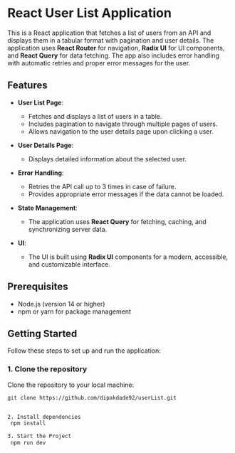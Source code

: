 # React User List Application

This is a React application that fetches a list of users from an API and displays them in a tabular format with pagination and user details. The application uses **React Router** for navigation, **Radix UI** for UI components, and **React Query** for data fetching. The app also includes error handling with automatic retries and proper error messages for the user.

## Features

- **User List Page**:
  - Fetches and displays a list of users in a table.
  - Includes pagination to navigate through multiple pages of users.
  - Allows navigation to the user details page upon clicking a user.

- **User Details Page**:
  - Displays detailed information about the selected user.

- **Error Handling**:
  - Retries the API call up to 3 times in case of failure.
  - Provides appropriate error messages if the data cannot be loaded.

- **State Management**:
  - The application uses **React Query** for fetching, caching, and synchronizing server data.

- **UI**:
  - The UI is built using **Radix UI** components for a modern, accessible, and customizable interface.

## Prerequisites

- Node.js (version 14 or higher)
- npm or yarn for package management

## Getting Started

Follow these steps to set up and run the application:

### 1. Clone the repository

Clone the repository to your local machine:

```bash
git clone https://github.com/dipakdade92/userList.git


2. Install dependencies
 npm install

3. Start the Project
 npm run dev
